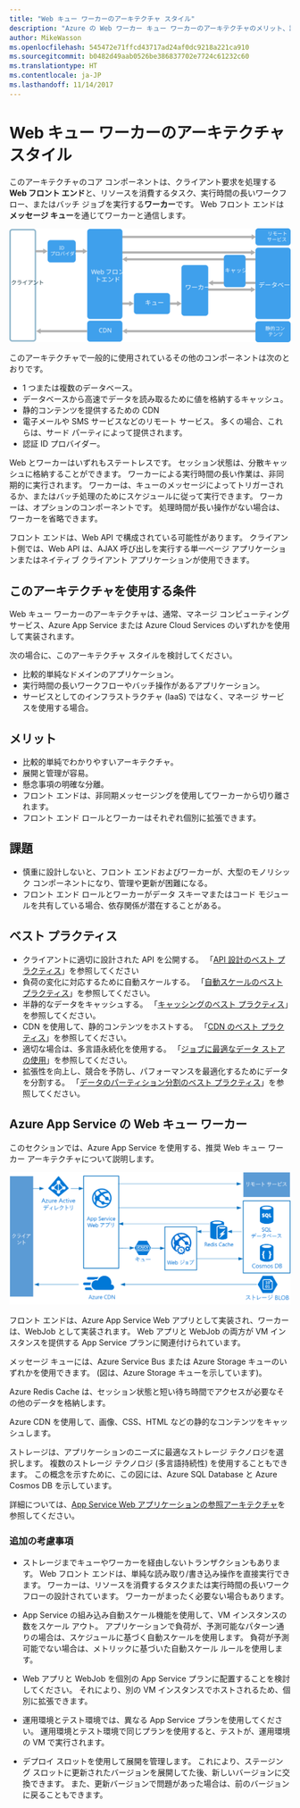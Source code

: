```yaml
---
title: "Web キュー ワーカーのアーキテクチャ スタイル"
description: "Azure の Web ワーカー キュー ワーカーのアーキテクチャのメリット、課題、ベスト プラクティスについて説明します。"
author: MikeWasson
ms.openlocfilehash: 545472e71ffcd43717ad24af0dc9218a221ca910
ms.sourcegitcommit: b0482d49aab0526be386837702e7724c61232c60
ms.translationtype: HT
ms.contentlocale: ja-JP
ms.lasthandoff: 11/14/2017
---
```

# <a name="web-queue-worker-architecture-style"></a>Web キュー ワーカーのアーキテクチャ スタイル

このアーキテクチャのコア コンポーネントは、クライアント要求を処理する **Web フロント エンド**と、リソースを消費するタスク、実行時間の長いワークフロー、またはバッチ ジョブを実行する**ワーカー**です。  Web フロント エンドは**メッセージ キュー**を通じてワーカーと通信します。  

![](./images/web-queue-worker-logical.svg)

このアーキテクチャで一般的に使用されているその他のコンポーネントは次のとおりです。

- 1 つまたは複数のデータベース。 
- データベースから高速でデータを読み取るために値を格納するキャッシュ。
- 静的コンテンツを提供するための CDN
- 電子メールや SMS サービスなどのリモート サービス。 多くの場合、これらは、サード パーティによって提供されます。
- 認証 ID プロバイダー。

Web とワーカーはいずれもステートレスです。 セッション状態は、分散キャッシュに格納することができます。 ワーカーによる実行時間の長い作業は、非同期的に実行されます。 ワーカーは、キューのメッセージによってトリガーされるか、またはバッチ処理のためにスケジュールに従って実行できます。 ワーカーは、オプションのコンポーネントです。 処理時間が長い操作がない場合は、ワーカーを省略できます。  

フロント エンドは、Web API で構成されている可能性があります。 クライアント側では、Web API は、AJAX 呼び出しを実行する単一ページ アプリケーションまたはネイティブ クライアント アプリケーションが使用できます。

## <a name="when-to-use-this-architecture"></a>このアーキテクチャを使用する条件

Web キュー ワーカーのアーキテクチャは、通常、マネージ コンピューティング サービス、Azure App Service または Azure Cloud Services のいずれかを使用して実装されます。 

次の場合に、このアーキテクチャ スタイルを検討してください。

- 比較的単純なドメインのアプリケーション。
- 実行時間の長いワークフローやバッチ操作があるアプリケーション。
- サービスとしてのインフラストラクチャ (IaaS) ではなく、マネージ サービスを使用する場合。

## <a name="benefits"></a>メリット

- 比較的単純でわかりやすいアーキテクチャ。
- 展開と管理が容易。
- 懸念事項の明確な分離。
- フロント エンドは、非同期メッセージングを使用してワーカーから切り離されます。
- フロント エンド ロールとワーカーはそれぞれ個別に拡張できます。

## <a name="challenges"></a>課題

- 慎重に設計しないと、フロント エンドおよびワーカーが、大型のモノリシック コンポーネントになり、管理や更新が困難になる。
- フロント エンド ロールとワーカーがデータ スキーマまたはコード モジュールを共有している場合、依存関係が潜在することがある。 

## <a name="best-practices"></a>ベスト プラクティス

- クライアントに適切に設計された API を公開する。 「[API 設計のベスト プラクティス][api-design]」を参照してください
- 負荷の変化に対応するために自動スケールする。 「[自動スケールのベスト プラクティス][autoscaling]」を参照してください。
- 半静的なデータをキャッシュする。 「[キャッシングのベスト プラクティス][caching]」を参照してください。
- CDN を使用して、静的コンテンツをホストする。 「[CDN のベスト プラクティス][cdn]」を参照してください。
- 適切な場合は、多言語永続化を使用する。 「[ジョブに最適なデータ ストアの使用][polyglot]」を参照してください。
- 拡張性を向上し、競合を予防し、パフォーマンスを最適化するためにデータを分割する。 「[データのパーティション分割のベスト プラクティス][data-partition]」を参照してください。


## <a name="web-queue-worker-on-azure-app-service"></a>Azure App Service の Web キュー ワーカー

このセクションでは、Azure App Service を使用する、推奨 Web キュー ワーカー アーキテクチャについて説明します。 

![](./images/web-queue-worker-physical.png)

フロント エンドは、Azure App Service Web アプリとして実装され、ワーカーは、WebJob として実装されます。 Web アプリと WebJob の両方が VM インスタンスを提供する App Service プランに関連付けられています。 

メッセージ キューには、Azure Service Bus または Azure Storage キューのいずれかを使用できます。 (図は、Azure Storage キューを示しています)。

Azure Redis Cache は、セッション状態と短い待ち時間でアクセスが必要なその他のデータを格納します。

Azure CDN を使用して、画像、CSS、HTML などの静的なコンテンツをキャッシュします。

ストレージは、アプリケーションのニーズに最適なストレージ テクノロジを選択します。 複数のストレージ テクノロジ (多言語持続性) を使用することもできます。 この概念を示すために、この図には、Azure SQL Database と Azure Cosmos DB を示しています。  

詳細については、[App Service Web アプリケーションの参照アーキテクチャ][scalable-web-app]を参照してください。

### <a name="additional-considerations"></a>追加の考慮事項

- ストレージまでキューやワーカーを経由しないトランザクションもあります。 Web フロント エンドは、単純な読み取り/書き込み操作を直接実行できます。 ワーカーは、リソースを消費するタスクまたは実行時間の長いワークフローの設計されています。 ワーカーがまったく必要ない場合もあります。

- App Service の組み込み自動スケール機能を使用して、VM インスタンスの数をスケール アウト。 アプリケーションで負荷が、予測可能なパターン通りの場合は、スケジュールに基づく自動スケールを使用します。 負荷が予測可能でない場合は、メトリックに基づいた自動スケール ルールを使用します。      

- Web アプリと WebJob を個別の App Service プランに配置することを検討してください。 それにより、別の VM インスタンスでホストされるため、個別に拡張できます。 

- 運用環境とテスト環境では、異なる App Service プランを使用してください。 運用環境とテスト環境で同じプランを使用すると、テストが、運用環境の VM で実行されます。

- デプロイ スロットを使用して展開を管理します。 これにより、ステージング スロットに更新されたバージョンを展開してた後、新しいバージョンに交換できます。 また、更新バージョンで問題があった場合は、前のバージョンに戻ることもできます。

<!-- links -->

[api-design]: ../../best-practices/api-design.md
[autoscaling]: ../../best-practices/auto-scaling.md
[caching]: ../../best-practices/caching.md
[cdn]: ../../best-practices/cdn.md
[data-partition]: ../../best-practices/data-partitioning.md
[polyglot]: ../design-principles/use-the-best-data-store.md
[scalable-web-app]: ../../reference-architectures/app-service-web-app/scalable-web-app.md